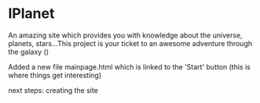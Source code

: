 # IPlanet

An amazing site which provides you with knowledge about the universe, planets, stars...This project is your ticket to an awesome adventure through the galaxy ()

Added a new file mainpage.html which is linked to the 'Start' button (this is where things get interesting)

next steps: creating the site
